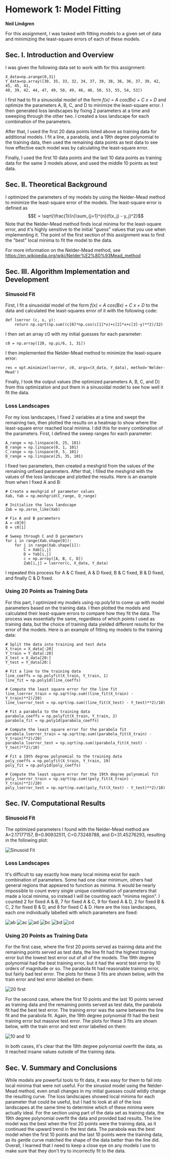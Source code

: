 # Homework 1: Model Fitting
**Neil Lindgren**

For this assignment, I was tasked with fitting models to a given set of data and minimizing the least-square errors of each of these models.

## Sec. I. Introduction and Overview
I was given the following data set to work with for this assignment:
```
X_data=np.arange(0,31)
Y_data=np.array([30, 35, 33, 32, 34, 37, 39, 38, 36, 36, 37, 39, 42, 45, 45, 41,
40, 39, 42, 44, 47, 49, 50, 49, 46, 48, 50, 53, 55, 54, 53])
```
I first had to fit a sinusoidal model of the form *f(x) = A cos(Bx) + C x + D* and optimize the parameters A, B, C, and D to minimize the least-square error. I then generated loss landscapes by fixing 2 parameters at a time and sweeping through the other two. I created a loss landscape for each combination of the parameters.

After that, I used the first 20 data points listed above as training data for additional models. I fit a line, a parabola, and a 19th degree polynomial to the training data, then used the remaining data points as test data to see how effective each model was by calculating the least-square error.

Finally, I used the first 10 data points and the last 10 data points as training data for the same 3 models above, and used the middle 10 points as test data.

## Sec. II. Theoretical Background
I optimized the parameters of my models by using the Nelder-Mead method to minimize the least-square error of the models. The least-square error is defined as
$$E = \sqrt{\frac{1}{n}\sum_{j=1}^{n}(f(x_j) - y_j)^2}$$
Note that the Nelder-Mead method finds local minima for the least-square error, and it's highly sensitive to the initial "guess" values that you use when implementing it. The point of the first section of this assignment was to find the "best" local minima to fit the model to the data.

For more information on the Nelder-Mead method, see https://en.wikipedia.org/wiki/Nelder%E2%80%93Mead_method

## Sec. III. Algorithm Implementation and Development 
### Sinusoid Fit
First, I fit a sinusoidal model of the form *f(x) = A cos(Bx) + C x + D* to the data and calculated the least-squares error of it with the following code:
```
def lserror (c, x, y):
    return np.sqrt(np.sum((c[0]*np.cos(c[1]*x)+c[2]*x+c[3]-y)**2)/32)
```
I then set an array c0 with my initial guesses for each parameter:
```
c0 = np.array([20, np.pi/6, 1, 31])
```
I then implemented the Nelder-Mead method to minimize the least-square error:
```
res = opt.minimize(lserror, c0, args=(X_data, Y_data), method='Nelder-Mead')
```
Finally, I took the output values (the optimized parameters A, B, C, and D) from this optimization and put them in a sinusoidal model to see how well it fit the data.

### Loss Landscapes
For my loss landscapes, I fixed 2 variables at a time and swept the remaining two, then plotted the results on a heatmap to show where the least-square error reached local minima. I did this for every combination of the parameters. First, I defined the sweep ranges for each parameter:
```
A_range = np.linspace(0, 25, 101)
B_range = np.linspace(0, 1, 101)
C_range = np.linspace(0, 5, 101)
D_range = np.linspace(25, 35, 101)
```
I fixed two parameters, then created a meshgrid from the values of the remaining unfixed parameters. After that, I filled the meshgrid with the values of the loss landscape and plotted the results. Here is an example from when I fixed A and B:
```
# Create a meshgrid of parameter values
Xab, Yab = np.meshgrid(C_range, D_range)

# Initialize the loss landscape
Zab = np.zeros_like(Xab)

# Fix A and B parameters
A = c0[0]
B = c0[1]

# Sweep through C and D parameters
for i in range(Xab.shape[0]):
    for j in range(Xab.shape[1]):
        C = Xab[i,j]
        D = Yab[i,j]
        c = np.array([A, B, C, D])
        Zab[i,j] = lserror(c, X_data, Y_data)
```
I repeated this process for A & C fixed, A & D fixed, B & C fixed, B & D fixed, and finally C & D fixed.

### Using 20 Points as Training Data
For this part, I optimized my models using np.poly1d to come up with model parameters based on the training data. I then plotted the models and calculated their least-square errors to compare how they fit the data. The process was essentially the same, regardless of which points I used as training data, but the choice of training data yielded different results for the error of the models. Here is an example of fitting my models to the training data:
```
# Split the data into training and test data
X_train = X_data[:20]
Y_train = Y_data[:20]
X_test = X_data[20:]
Y_test = Y_data[20:]

# Fit a line to the training data
line_coeffs = np.polyfit(X_train, Y_train, 1)
line_fit = np.poly1d(line_coeffs)

# Compute the least square error for the line fit
line_lserror_train = np.sqrt(np.sum((line_fit(X_train) - Y_train)**2)/20)
line_lserror_test = np.sqrt(np.sum((line_fit(X_test) - Y_test)**2)/10)

# Fit a parabola to the training data
parabola_coeffs = np.polyfit(X_train, Y_train, 2)
parabola_fit = np.poly1d(parabola_coeffs)

# Compute the least square error for the parabola fit
parabola_lserror_train = np.sqrt(np.sum((parabola_fit(X_train) - Y_train)**2)/20)
parabola_lserror_test = np.sqrt(np.sum((parabola_fit(X_test) - Y_test)**2)/10)

# Fit a 19th degree polynomial to the training data
poly_coeffs = np.polyfit(X_train, Y_train, 19)
poly_fit = np.poly1d(poly_coeffs)

# Compute the least square error for the 19th degree polynomial fit
poly_lserror_train = np.sqrt(np.sum((poly_fit(X_train) - Y_train)**2)/20)
poly_lserror_test = np.sqrt(np.sum((poly_fit(X_test) - Y_test)**2)/10)
```

## Sec. IV. Computational Results

### Sinusoid Fit

The optimized parameters I found with the Nelder-Mead method are A=2.17177157, B=0.90932511, C=0.73248788, and D=31.45276293, resulting in the following plot:

![Sinusoid Fit](https://user-images.githubusercontent.com/130141391/230597214-77dc484f-0d66-4a58-815c-45c9cd72444a.png)

### Loss Landscapes

It's difficult to say exactly how many local minima exist for each combination of parameters. Some had one clear minimum, others had general regions that appeared to function as minima. It would be nearly impossible to count every single unique combination of parameters that made a local minima, so instead I will be counting each "minima region". I counted 2 for fixed A & B, 7 for fixed A & C, 9 for fixed A & D, 2 for fixed B & C, 2 for fixed B & D, and 8 for fixed C & D. Here are the loss landscapes, each one individually labelled with which parameters are fixed:

![ab](https://user-images.githubusercontent.com/130141391/230598165-96978287-6f7b-43ff-ab3d-a5ff7f4929eb.png)
![ac](https://user-images.githubusercontent.com/130141391/230598170-4e4d1b8e-b99e-4236-9940-6b188e7075bc.png)
![ad](https://user-images.githubusercontent.com/130141391/230598176-301d577e-75da-4287-a9bd-c76260c531d3.png)
![bc](https://user-images.githubusercontent.com/130141391/230598183-a6b37c7d-8e90-47ef-a4b4-846d6daaf149.png)
![bd](https://user-images.githubusercontent.com/130141391/230598192-cb1ea3bd-db2c-429c-82bf-c6022e12b5f7.png)
![cd](https://user-images.githubusercontent.com/130141391/230598201-720aba66-eea1-4fd6-aae7-7ae13f62fac1.png)

### Using 20 Points as Training Data
For the first case, where the first 20 points served as training data and the remaining points served as test data, the line fit had the highest training error but the lowest test error out of all of the models. The 19th degree polynomial had the best training error, but it had the worst test error by 10 orders of magnitude or so. The parabola fit had reasonable training error, but fairly bad test error. The plots for these 3 fits are shown below, with the train error and test error labelled on them:

![20 first](https://user-images.githubusercontent.com/130141391/230600669-be5b29d3-eca5-426f-8e6a-6a22f63ad021.png)

For the second case, where the first 10 points and the last 10 points served as training data and the remaining points served as test data, the parabola fit had the best test error. The training error was the same between the line fit and the parabola fit. Again, the 19th degree polynomial fit had the best training error but massive test error. The plots for these 3 fits are shown below, with the train error and test error labelled on them:

![10 and 10](https://user-images.githubusercontent.com/130141391/230601098-990dda60-6868-45bb-a045-252175d28551.png)

In both cases, it's clear that the 19th degree polynomial overfit the data, as it reached insane values outside of the training data.

## Sec. V. Summary and Conclusions

While models are powerful tools to fit data, it was easy for them to fall into local minima that were not useful. For the sinusiod model using the Nelder-Mead method, even small changes in my initial guesses could wildly change the resulting curve. The loss landscapes showed local minima for each parameter that could be useful, but I had to look at all of the loss landscapes at the same time to determine which of these minima were actually ideal. For the section using part of the data set as training data, the 19th degree polynomial overfit the data and provided bad results. The line model was the best when the first 20 points were the training data, as it continued the upward trend in the test data. The parabola was the best model when the first 10 points and the last 10 points were the training data, as its gentle curve matched the shape of the data better than the line did. Overall, I learned that I need to keep a close eye on any models I use to make sure that they don't try to incorrectly fit to the data.
